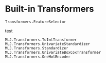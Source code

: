 # Built-in Transformers


```@example 1
Transformers.FeatureSelector
```

test

```@docs
MLJ.Transformers.ToIntTransformer
MLJ.Transformers.UnivariateStandardizer
MLJ.Transformers.Standardizer
MLJ.Transformers.UnivariateBoxCoxTransformer
MLJ.Transformers.OneHotEncoder
```
